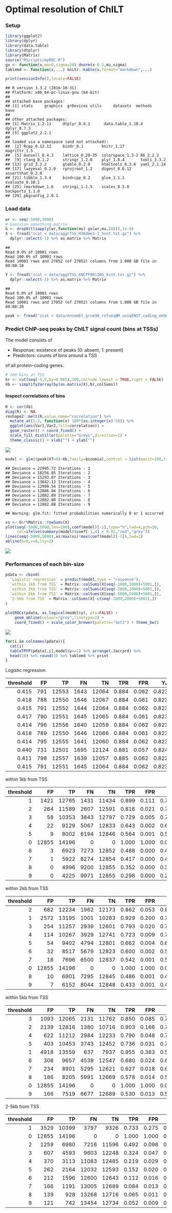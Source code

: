# Optimal resolution of ChILT

### Setup


```r
library(ggplot2)
library(dplyr)
library(data.table)
library(dtplyr)
library(Matrix)
source("RScripts/myROC.R")
gx <- function(x,mu=0,sigma=20) dnorm(x-0.5,mu,sigma)
tablemd <- function(x,...) knitr::kable(x,format="markdown",...)
```


```r
print(sessionInfo(),locale=FALSE)
```

```
## R version 3.3.2 (2016-10-31)
## Platform: x86_64-pc-linux-gnu (64-bit)
## 
## attached base packages:
## [1] stats     graphics  grDevices utils     datasets  methods   base     
## 
## other attached packages:
## [1] Matrix_1.2-11     dtplyr_0.0.2      data.table_1.10.4 dplyr_0.7.3      
## [5] ggplot2_2.2.1    
## 
## loaded via a namespace (and not attached):
##  [1] Rcpp_0.12.12     bindr_0.1        knitr_1.17       magrittr_1.5    
##  [5] munsell_0.4.3    lattice_0.20-35  colorspace_1.3-2 R6_2.2.2        
##  [9] rlang_0.1.2      stringr_1.2.0    plyr_1.8.4       tools_3.3.2     
## [13] grid_3.3.2       gtable_0.2.0     htmltools_0.3.6  yaml_2.1.14     
## [17] lazyeval_0.2.0   rprojroot_1.2    digest_0.6.12    assertthat_0.2.0
## [21] tibble_1.3.4     bindrcpp_0.2     glue_1.1.1       evaluate_0.10.1 
## [25] rmarkdown_1.6    stringi_1.1.5    scales_0.5.0     backports_1.1.0 
## [29] pkgconfig_2.0.1
```

### Load data


```r
wr <- seq(-5000,5000)
# Gaussian smoothing matrix
G <- drop0(t(sapply(wr,function(mu) gx(wr,mu,20))),1e-8)
X <- fread("zcat < data/aggrTSS_H3K4me3-1_5cnt.txt.gz") %>%
  dplyr::select(-1) %>% as.matrix %>% Matrix
```

```
## 
Read 0.0% of 10001 rows
Read 100.0% of 10001 rows
Read 10001 rows and 27052 (of 27052) columns from 1.008 GB file in 00:00:18
```

```r
Y <- fread("zcat < data/aggrTSS_ENCFF001IBG_5cnt.txt.gz") %>%
  dplyr::select(-1) %>% as.matrix %>% Matrix
```

```
## 
Read 0.0% of 10001 rows
Read 100.0% of 10001 rows
Read 10001 rows and 27052 (of 27052) columns from 1.008 GB file in 00:00:20
```

```r
peak <- fread("zcat < data/ensembl_grcm38_refseqNM_uniqENST_coding_eH3K4me3PeakCountTSSwithin1000.txt.gz")
```

### Predict ChIP-seq peaks by ChILT signal count (bins at TSSs)

The model consists of

* Response: existence of peaks (0: absent, 1: present)
* Predictors: counts of bins around a TSS

of all protein-coding genes.


```r
# 100 bins at TSS
br <- cut(seq(-5,5,by=0.001),100,include.lowest = TRUE,right = FALSE)
Xb <- simplify2array(by(as.matrix(X),br,colSums))
```

#### Inspect correlations of bins


```r
R <- cor(Xb)
diag(R) <- NA
reshape2::melt(R,value.name="correlation") %>%
  mutate_at(1:2, function(x) 100*(as.integer(x)-50)) %>%
  ggplot(aes(Var1,Var2,fill=correlation)) +
  geom_raster() + coord_fixed() + 
  scale_fill_distiller(palette="Greys",direction=1) +
  theme_classic() + xlab("") + ylab("")
```

![](ChILT_optimalResolution_files/figure-html/corr-1.png)<!-- -->



```r
model <- glm((peak$V7>0)~Xb,family=binomial,control = list(maxit=100,trace = TRUE))
```

```
## Deviance = 22995.72 Iterations - 1
## Deviance = 18256.85 Iterations - 2
## Deviance = 15293.07 Iterations - 3
## Deviance = 13642.13 Iterations - 4
## Deviance = 12999.54 Iterations - 5
## Deviance = 12886.84 Iterations - 6
## Deviance = 12882.89 Iterations - 7
## Deviance = 12882.88 Iterations - 8
## Deviance = 12882.88 Iterations - 9
```

```
## Warning: glm.fit: fitted probabilities numerically 0 or 1 occurred
```

```r
xs <- G%*%Matrix::rowSums(X)
plot(seq(-5000,5000,len=100),coef(model)[-1],type="h",lwd=4,pch=20,
     col=ifelse(summary(model)$coef[-1,4] < 0.01,"red","grey"))
lines(seq(-5000,5000),xs/max(xs)*max(coef(model)[-1]),lwd=2)
abline(h=0,v=0,lty=2)
```

![](ChILT_optimalResolution_files/figure-html/regression-1.png)<!-- -->

### Performances of each bin-size


```r
pdata <- cbind(
  `Logistic regression` = predict(model,type = "response"),
  `within 1kb from TSS` = Matrix::colSums(X[seq(-1000,1000)+5001,]),
  `within 2kb from TSS` = Matrix::colSums(X[seq(-2000,2000)+5001,]),
  `within 5kb from TSS` = Matrix::colSums(X[seq(-5000,5000)+5001,]),
  `2-5kb from TSS` = Matrix::colSums(X[-c(seq(-2000,2000)+5001),])
)
  
plotROCs(pdata, as.logical(model$y), pts=FALSE) +
    geom_abline(colour="grey",linetype=2) +
    coord_fixed() + scale_color_brewer(palette="Set1") + theme_bw()
```

![](ChILT_optimalResolution_files/figure-html/ROC-1.png)<!-- -->


```r
for(i in colnames(pdata)){
  cat(i)
  tableTPFP(pdata[,i],model$y==1) %>% arrange(-Jaccard) %>%
  head(10) %>% round(3) %>% tablemd %>% print
}
```

Logistic regression

| threshold|  FP|    TP|   FN|    TN|   TPR|   FPR|    YJ| Jaccard|
|---------:|---:|-----:|----:|-----:|-----:|-----:|-----:|-------:|
|     0.415| 791| 12553| 1643| 12064| 0.884| 0.062| 0.823|   0.838|
|     0.418| 788| 12550| 1646| 12067| 0.884| 0.061| 0.823|   0.838|
|     0.415| 791| 12552| 1644| 12064| 0.884| 0.062| 0.823|   0.838|
|     0.417| 790| 12551| 1645| 12065| 0.884| 0.061| 0.823|   0.838|
|     0.414| 796| 12556| 1640| 12059| 0.884| 0.062| 0.823|   0.838|
|     0.418| 789| 12550| 1646| 12066| 0.884| 0.061| 0.823|   0.838|
|     0.414| 795| 12555| 1641| 12060| 0.884| 0.062| 0.823|   0.838|
|     0.440| 731| 12501| 1695| 12124| 0.881| 0.057| 0.824|   0.837|
|     0.411| 798| 12557| 1639| 12057| 0.885| 0.062| 0.822|   0.837|
|     0.415| 791| 12551| 1645| 12064| 0.884| 0.062| 0.823|   0.837|
within 1kb from TSS

| threshold|    FP|    TP|   FN|    TN|   TPR|   FPR|    YJ| Jaccard|
|---------:|-----:|-----:|----:|-----:|-----:|-----:|-----:|-------:|
|         1|  1421| 12765| 1431| 11434| 0.899| 0.111| 0.789|   0.817|
|         2|   264| 11589| 2607| 12591| 0.816| 0.021| 0.796|   0.801|
|         3|    58| 10353| 3843| 12797| 0.729| 0.005| 0.725|   0.726|
|         4|    22|  9129| 5067| 12833| 0.643| 0.002| 0.641|   0.642|
|         5|     9|  8002| 6194| 12846| 0.564| 0.001| 0.563|   0.563|
|         0| 12855| 14196|    0|     0| 1.000| 1.000| 0.000|   0.525|
|         6|     3|  6923| 7273| 12852| 0.488| 0.000| 0.487|   0.488|
|         7|     1|  5922| 8274| 12854| 0.417| 0.000| 0.417|   0.417|
|         8|     0|  4996| 9200| 12855| 0.352| 0.000| 0.352|   0.352|
|         9|     0|  4225| 9971| 12855| 0.298| 0.000| 0.298|   0.298|
within 2kb from TSS

| threshold|    FP|    TP|   FN|    TN|   TPR|   FPR|    YJ| Jaccard|
|---------:|-----:|-----:|----:|-----:|-----:|-----:|-----:|-------:|
|         2|   682| 12234| 1962| 12173| 0.862| 0.053| 0.809|   0.822|
|         1|  2572| 13195| 1001| 10283| 0.929| 0.200| 0.729|   0.787|
|         3|   254| 11257| 2939| 12601| 0.793| 0.020| 0.773|   0.779|
|         4|   114| 10267| 3929| 12741| 0.723| 0.009| 0.714|   0.717|
|         5|    54|  9402| 4794| 12801| 0.662| 0.004| 0.658|   0.660|
|         6|    32|  8517| 5679| 12823| 0.600| 0.002| 0.597|   0.599|
|         7|    18|  7696| 6500| 12837| 0.542| 0.001| 0.541|   0.541|
|         0| 12855| 14196|    0|     0| 1.000| 1.000| 0.000|   0.525|
|         8|    10|  6901| 7295| 12845| 0.486| 0.001| 0.485|   0.486|
|         9|     7|  6152| 8044| 12848| 0.433| 0.001| 0.433|   0.433|
within 5kb from TSS

| threshold|    FP|    TP|   FN|    TN|   TPR|   FPR|    YJ| Jaccard|
|---------:|-----:|-----:|----:|-----:|-----:|-----:|-----:|-------:|
|         3|  1093| 12065| 2131| 11762| 0.850| 0.085| 0.765|   0.789|
|         2|  2139| 12816| 1380| 10716| 0.903| 0.166| 0.736|   0.785|
|         4|   622| 11212| 2984| 12233| 0.790| 0.048| 0.741|   0.757|
|         5|   403| 10453| 3743| 12452| 0.736| 0.031| 0.705|   0.716|
|         1|  4918| 13559|  637|  7937| 0.955| 0.383| 0.573|   0.709|
|         6|   308|  9657| 4539| 12547| 0.680| 0.024| 0.656|   0.666|
|         7|   234|  8901| 5295| 12621| 0.627| 0.018| 0.609|   0.617|
|         8|   186|  8205| 5991| 12669| 0.578| 0.014| 0.564|   0.571|
|         0| 12855| 14196|    0|     0| 1.000| 1.000| 0.000|   0.525|
|         9|   166|  7519| 6677| 12689| 0.530| 0.013| 0.517|   0.524|
2-5kb from TSS

| threshold|    FP|    TP|    FN|    TN|   TPR|   FPR|    YJ| Jaccard|
|---------:|-----:|-----:|-----:|-----:|-----:|-----:|-----:|-------:|
|         1|  3529| 10399|  3797|  9326| 0.733| 0.275| 0.458|   0.587|
|         0| 12855| 14196|     0|     0| 1.000| 1.000| 0.000|   0.525|
|         2|  1259|  6980|  7216| 11596| 0.492| 0.098| 0.394|   0.452|
|         3|   607|  4593|  9603| 12248| 0.324| 0.047| 0.276|   0.310|
|         4|   370|  3113| 11083| 12485| 0.219| 0.029| 0.191|   0.214|
|         5|   262|  2164| 12032| 12593| 0.152| 0.020| 0.132|   0.150|
|         6|   212|  1596| 12600| 12643| 0.112| 0.016| 0.096|   0.111|
|         7|   166|  1191| 13005| 12689| 0.084| 0.013| 0.071|   0.083|
|         8|   139|   928| 13268| 12716| 0.065| 0.011| 0.055|   0.065|
|         9|   121|   742| 13454| 12734| 0.052| 0.009| 0.043|   0.052|

